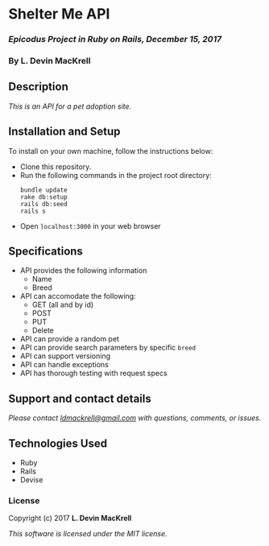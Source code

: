 # Shelter Me API

### _Epicodus Project in Ruby on Rails, December 15, 2017_

### By L. Devin MacKrell

## Description

_This is an API for a pet adoption site._

## Installation and Setup

To install on your own machine, follow the instructions below:

* Clone this repository.
* Run the following commands in the project root directory:
  ```
  bundle update
  rake db:setup
  rails db:seed
  rails s
  ```
* Open ```localhost:3000``` in your web browser

## Specifications

* API provides the following information  
  * Name
  * Breed
* API can accomodate the following:
  * GET (all and by id)
  * POST
  * PUT
  * Delete
* API can provide a random pet  
* API can provide search parameters by specific ```breed```
* API can support versioning
* API can handle exceptions
* API has thorough testing with request specs  

## Support and contact details

_Please contact [ldmackrell@gmail.com](mailto:ldmackrell@gmail.com) with questions, comments, or issues._

## Technologies Used

* Ruby
* Rails
* Devise

### License

Copyright (c) 2017 **L. Devin MacKrell**

*This software is licensed under the MIT license.*
